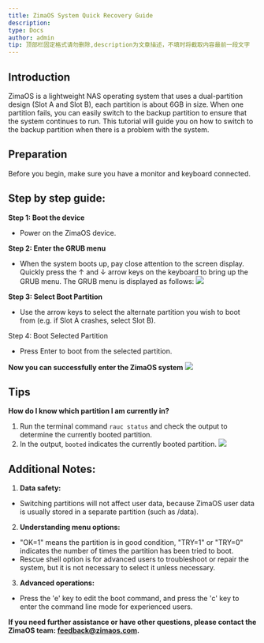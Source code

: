 ```yaml
---
title: ZimaOS System Quick Recovery Guide
description: 
type: Docs
author: admin
tip: 顶部栏固定格式请勿删除,description为文章描述，不填时将截取内容最前一段文字
---
```

## Introduction
ZimaOS is a lightweight NAS operating system that uses a dual-partition design (Slot A and Slot B), each partition is about 6GB in size. When one partition fails, you can easily switch to the backup partition to ensure that the system continues to run. This tutorial will guide you on how to switch to the backup partition when there is a problem with the system.
## Preparation
Before you begin, make sure you have a monitor and keyboard connected.
## Step by step guide:
**Step 1: Boot the device**
- Power on the ZimaOS device.

**Step 2: Enter the GRUB menu**
- When the system boots up, pay close attention to the screen display. Quickly press the ↑ and ↓ arrow keys on the keyboard to bring up the GRUB menu. The GRUB menu is displayed as follows:
![](https://manage.icewhale.io/api/static/docs/1738826493349_image.png)

**Step 3: Select Boot Partition**
- Use the arrow keys to select the alternate partition you wish to boot from (e.g. if Slot A crashes, select Slot B).

Step 4: Boot Selected Partition
- Press Enter to boot from the selected partition.

**Now you can successfully enter the ZimaOS system**
![](https://manage.icewhale.io/api/static/docs/1738826615202_image.png)
## Tips
**How do I know which partition I am currently in?**
1. Run the terminal command `rauc status` and check the output to determine the currently booted partition.
2. In the output, `booted` indicates the currently booted partition.
![](https://manage.icewhale.io/api/static/docs/1738827159260_image.png)
## Additional Notes:
1. **Data safety:**
- Switching partitions will not affect user data, because ZimaOS user data is usually stored in a separate partition (such as /data).
2. **Understanding menu options:**
- "OK=1" means the partition is in good condition, "TRY=1" or "TRY=0" indicates the number of times the partition has been tried to boot.
- Rescue shell option is for advanced users to troubleshoot or repair the system, but it is not necessary to select it unless necessary.
3. **Advanced operations:**
- Press the 'e' key to edit the boot command, and press the 'c' key to enter the command line mode for experienced users.

**If you need further assistance or have other questions, please contact the ZimaOS team: <feedback@zimaos.com>.**